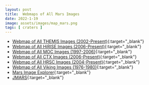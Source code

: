```yaml
---
layout: post
title:  Webmaps of All Mars Images
date: 2022-1-19
image: assets/images/map_mars.png
tags: [ craters ]
---
```


- [Webmap of All THEMIS Images (2002-Present)](http://global-data.mars.asu.edu/bin/themis.pl){:target="_blank"}
- [Webmap of All HiRISE Images (2006-Present)](http://global-data.mars.asu.edu/bin/hirise.pl){:target="_blank"}
- [Webmap of All MOC Images (1997-2006)](http://global-data.mars.asu.edu/bin/moc.pl){:target="_blank"}
- [Webmap of All CTX Images (2006-Present)](http://global-data.mars.asu.edu/bin/ctx.pl){:target="_blank"}
- [Webmap of All HRSC Images (2004-Present)](http://global-data.mars.asu.edu/bin/hrsc.pl){:target="_blank"}
- [Webmap of All Viking Images (1976-1980)](http://global-data.mars.asu.edu/bin/viking.pl){:target="_blank"}
- [Mars Image Explorer](http://viewer.mars.asu.edu/viewer/themis#T=0){:target="_blank"}
- [JMARS](https://jmars.mars.asu.edu/){:target="_blank"}
